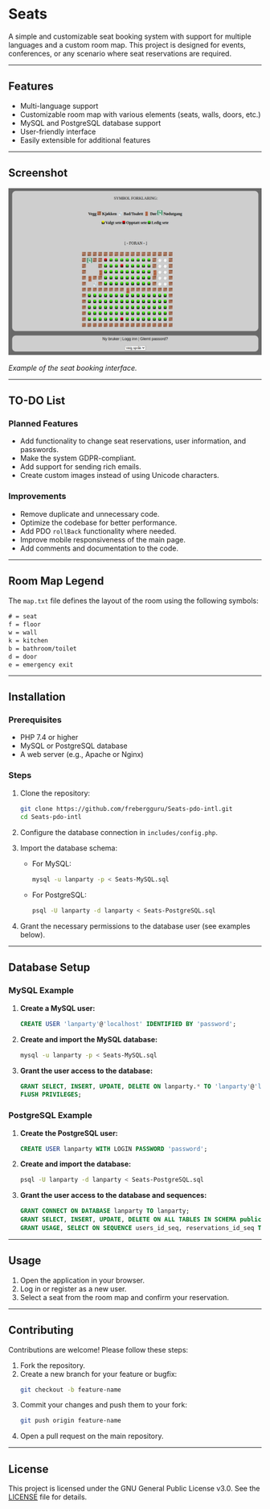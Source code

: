 # Seats

A simple and customizable seat booking system with support for multiple languages and a custom room map. This project is designed for events, conferences, or any scenario where seat reservations are required.

---

## Features

- Multi-language support
- Customizable room map with various elements (seats, walls, doors, etc.)
- MySQL and PostgreSQL database support
- User-friendly interface
- Easily extensible for additional features

---

## Screenshot

![Screenshot](https://github.com/frebergguru/Seats-pdo-intl/raw/main/Docs/Screenshot.png)

*Example of the seat booking interface.*

---

## TO-DO List

### Planned Features
- Add functionality to change seat reservations, user information, and passwords.
- Make the system GDPR-compliant.
- Add support for sending rich emails.
- Create custom images instead of using Unicode characters.

### Improvements
- Remove duplicate and unnecessary code.
- Optimize the codebase for better performance.
- Add PDO `rollBack` functionality where needed.
- Improve mobile responsiveness of the main page.
- Add comments and documentation to the code.

---

## Room Map Legend

The `map.txt` file defines the layout of the room using the following symbols:

```
# = seat
f = floor
w = wall
k = kitchen
b = bathroom/toilet
d = door
e = emergency exit
```

---

## Installation

### Prerequisites
- PHP 7.4 or higher
- MySQL or PostgreSQL database
- A web server (e.g., Apache or Nginx)

### Steps
1. Clone the repository:
   ```bash
   git clone https://github.com/frebergguru/Seats-pdo-intl.git
   cd Seats-pdo-intl
   ```

2. Configure the database connection in `includes/config.php`.

3. Import the database schema:
   - For MySQL:
     ```bash
     mysql -u lanparty -p < Seats-MySQL.sql
     ```
   - For PostgreSQL:
     ```bash
     psql -U lanparty -d lanparty < Seats-PostgreSQL.sql
     ```

4. Grant the necessary permissions to the database user (see examples below).

---

## Database Setup

### MySQL Example

1. **Create a MySQL user:**
   ```sql
   CREATE USER 'lanparty'@'localhost' IDENTIFIED BY 'password';
   ```

2. **Create and import the MySQL database:**
   ```bash
   mysql -u lanparty -p < Seats-MySQL.sql
   ```

3. **Grant the user access to the database:**
   ```sql
   GRANT SELECT, INSERT, UPDATE, DELETE ON lanparty.* TO 'lanparty'@'localhost';
   FLUSH PRIVILEGES;
   ```

### PostgreSQL Example

1. **Create the PostgreSQL user:**
   ```sql
   CREATE USER lanparty WITH LOGIN PASSWORD 'password';
   ```

2. **Create and import the database:**
   ```bash
   psql -U lanparty -d lanparty < Seats-PostgreSQL.sql
   ```

3. **Grant the user access to the database and sequences:**
   ```sql
   GRANT CONNECT ON DATABASE lanparty TO lanparty;
   GRANT SELECT, INSERT, UPDATE, DELETE ON ALL TABLES IN SCHEMA public TO lanparty;
   GRANT USAGE, SELECT ON SEQUENCE users_id_seq, reservations_id_seq TO lanparty;
   ```

---

## Usage

1. Open the application in your browser.
2. Log in or register as a new user.
3. Select a seat from the room map and confirm your reservation.

---

## Contributing

Contributions are welcome! Please follow these steps:

1. Fork the repository.
2. Create a new branch for your feature or bugfix:
   ```bash
   git checkout -b feature-name
   ```
3. Commit your changes and push them to your fork:
   ```bash
   git push origin feature-name
   ```
4. Open a pull request on the main repository.

---

## License

This project is licensed under the GNU General Public License v3.0. See the [LICENSE](https://www.gnu.org/licenses/gpl-3.0.html) file for details.